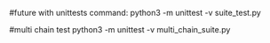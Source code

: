 #future with unittests
command:
python3 -m unittest  -v suite_test.py

#multi chain test
python3 -m unittest -v multi_chain_suite.py
